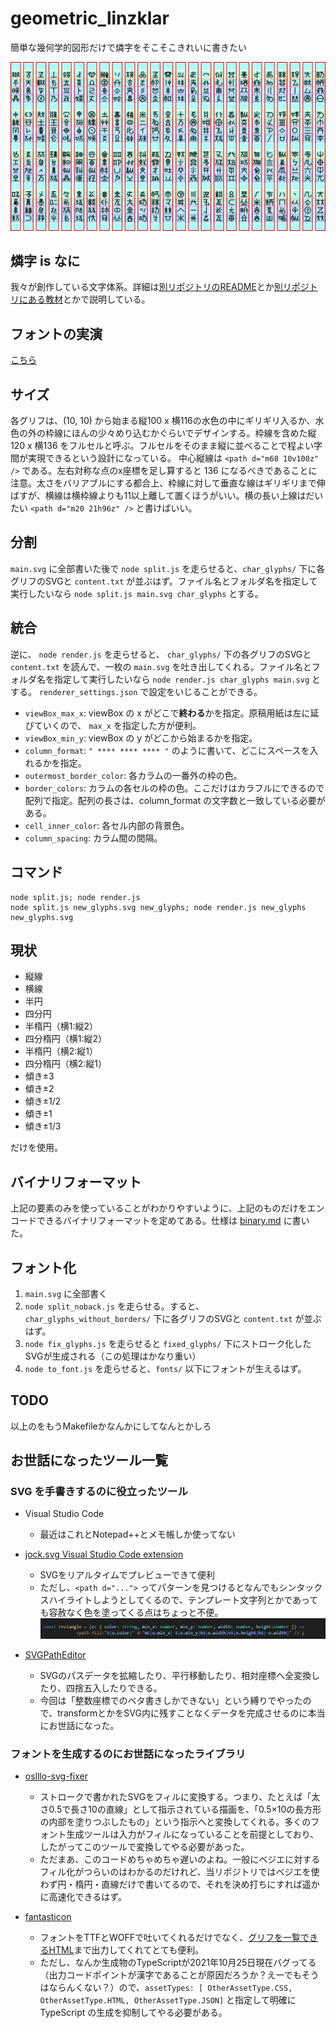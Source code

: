# geometric_linzklar

簡単な幾何学的図形だけで燐字をそこそこきれいに書きたい

![](https://github.com/sozysozbot/geometric_linzklar/blob/master/400.png)

## 燐字 is なに
我々が創作している文字体系。詳細は[別リポジトリのREADME](https://github.com/jurliyuuri/linzklar-recognition/#readme)とか[別リポジトリにある教材](http://jurliyuuri.com/spoonfed_pekzep/index.html)とかで説明している。

## フォントの実演
[こちら](https://sozysozbot.github.io/geometric_linzklar/sample_y1huap1cet2kaikzui1.html)

## サイズ
各グリフは、(10, 10) から始まる縦100 x 横116の水色の中にギリギリ入るか、水色の外の枠線にほんの少々めり込むかぐらいでデザインする。枠線を含めた縦120 x 横136 をフルセルと呼ぶ。フルセルをそのまま縦に並べることで程よい字間が実現できるという設計になっている。
中心縦線は `<path d="m68 10v100z" />` である。左右対称な点のx座標を足し算すると 136 になるべきであることに注意。太さをバリアブルにする都合上、枠線に対して垂直な線はギリギリまで伸ばすが、横線は横枠線よりも11以上離して置くほうがいい。横の長い上線はだいたい `<path d="m20 21h96z" />` と書けばいい。

## 分割
`main.svg` に全部書いた後で `node split.js` を走らせると、`char_glyphs/` 下に各グリフのSVGと `content.txt` が並ぶはず。ファイル名とフォルダ名を指定して実行したいなら `node split.js main.svg char_glyphs` とする。

## 統合
逆に、 `node render.js` を走らせると、 `char_glyphs/` 下の各グリフのSVGと `content.txt` を読んで、一枚の `main.svg` を吐き出してくれる。ファイル名とフォルダ名を指定して実行したいなら `node render.js char_glyphs main.svg` とする。 `renderer_settings.json` で設定をいじることができる。

* `viewBox_max_x`: viewBox の x がどこで**終わる**かを指定。原稿用紙は左に延びていくので、 `max_x` を指定した方が便利。
* `viewBox_min_y`: viewBox の y がどこから始まるかを指定。
* `column_format`: `" **** **** **** "` のように書いて、どこにスペースを入れるかを指定。
* `outermost_border_color`: 各カラムの一番外の枠の色。
* `border_colors`: カラムの各セルの枠の色。ここだけはカラフルにできるので配列で指定。配列の長さは、column_format の文字数と一致している必要がある。
* `cell_inner_color`: 各セル内部の背景色。
* `column_spacing`: カラム間の間隔。

## コマンド

```
node split.js; node render.js
node split.js new_glyphs.svg new_glyphs; node render.js new_glyphs new_glyphs.svg
```

## 現状
 * 縦線
 * 横線
 * 半円
 * 四分円
 * 半楕円（横1:縦2）
 * 四分楕円（横1:縦2）
 * 半楕円（横2:縦1）
 * 四分楕円（横2:縦1）
 * 傾き±3
 * 傾き±2
 * 傾き±1/2
 * 傾き±1
 * 傾き±1/3

だけを使用。

## バイナリフォーマット
上記の要素のみを使っていることがわかりやすいように、上記のものだけをエンコードできるバイナリフォーマットを定めてある。仕様は [binary.md](https://github.com/sozysozbot/geometric_linzklar/blob/master/binary.md) に書いた。

## フォント化
1. `main.svg` に全部書く
2. `node split_noback.js` を走らせる。すると、`char_glyphs_without_borders/` 下に各グリフのSVGと `content.txt` が並ぶはず。
3. `node fix_glyphs.js` を走らせると `fixed_glyphs/` 下にストローク化したSVGが生成される（この処理はかなり重い）
4. `node to_font.js` を走らせると、`fonts/` 以下にフォントが生えるはず。

## TODO
以上のをもうMakefileかなんかにしてなんとかしろ

## お世話になったツール一覧

### SVG を手書きするのに役立ったツール
* Visual Studio Code
    - 最近はこれとNotepad++とメモ帳しか使ってない

* [jock.svg Visual Studio Code extension](https://marketplace.visualstudio.com/items?itemName=jock.svg)
    - SVGをリアルタイムでプレビューできて便利
    - ただし、`<path d="...">` ってパターンを見つけるとなんでもシンタックスハイライトしようとしてくるので、テンプレート文字列とかであっても容赦なく色を塗ってくる点はちょっと不便。
![](https://github.com/sozysozbot/geometric_linzklar/blob/master/syntax_highlight.png)
* [SVGPathEditor](https://yqnn.github.io/svg-path-editor/)
    - SVGのパスデータを拡縮したり、平行移動したり、相対座標へ全変換したり、四捨五入したりできる。
    - 今回は「整数座標でのベタ書きしかできない」という縛りでやったので、transformとかをSVG内に残すことなくデータを完成させるのに本当にお世話になった。

### フォントを生成するのにお世話になったライブラリ
* [oslllo-svg-fixer](https://github.com/oslllo/svg-fixer)
    - ストロークで書かれたSVGをフィルに変換する。つまり、たとえば「太さ0.5で長さ10の直線」として指示されている描画を、「0.5×10の長方形の内部を塗りつぶしたもの」という指示へと変換してくれる。多くのフォント生成ツールは入力がフィルになっていることを前提としており、したがってこのツールで変換してやる必要があった。
    - ただまあ、このコードめちゃめちゃ遅いのよね。一般にベジエに対するフィル化がつらいのはわかるのだけれど、当リポジトリではベジエを使わず円・楕円・直線だけで書いてるので、それを決め打ちにすれば遥かに高速化できるはず。

* [fantasticon](https://github.com/tancredi/fantasticon)
    - フォントをTTFとWOFFで吐いてくれるだけでなく、[グリフを一覧できるHTML](https://sozysozbot.github.io/geometric_linzklar/fonts/geometric_linzklar.html)まで出力してくれてとても便利。
    - ただし、なんか生成物のTypeScriptが2021年10月25日現在バグってる（出力コードポイントが漢字であることが原因だろうか？えーでもそうはならんくない？）ので、`assetTypes: [ OtherAssetType.CSS, OtherAssetType.HTML, OtherAssetType.JSON]` と指定して明確に TypeScript の生成を抑制してやる必要がある。 
